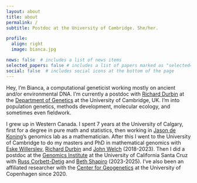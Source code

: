 ```yaml
---
layout: about
title: about
permalink: /
subtitle: Postdoc at the University of Cambridge. She/her.

profile:
  align: right
  image: bianca.jpg

news: false  # includes a list of news items
selected_papers: false # includes a list of papers marked as "selected={true}"
social: false  # includes social icons at the bottom of the page
---
```


Hey, I’m Bianca, a computational geneticist working mostly on ancient and/or environmental DNA. I’m currently a postdoc with [Richard Durbin](https://www.gen.cam.ac.uk/research-groups/research-groups/durbin) at the [Department of Genetics](https://www.gen.cam.ac.uk/) at the University of Cambridge, UK. I’m into population genetics, methods development, molecular ecology, and sometimes even fieldwork.

I grew up in Western Canada. I spent 7 years at the University of Calgary, first for a degree in pure math and statistics, then working in [Jason de Koning](https://profiles.ucalgary.ca/jason-de-koning)’s genomics lab as a mathematician. After this I went to the University of Cambridge to do my masters and PhD in mathematical genomics with [Eske Willerslev](https://www.eskewillerslev.com/), [Richard Durbin](https://www.gen.cam.ac.uk/research-groups/research-groups/durbin) and [John Welch](https://www.gen.cam.ac.uk/directory/john-welch) (2018-2023). Then I did a postdoc at the [Genomics Institute](https://genomics.ucsc.edu/) at the University of California Santa Cruz with [Russ Corbett-Detig](https://corbett-lab.github.io/) and [Beth Shapiro](https://pgl.soe.ucsc.edu/) (2023-2025). I’ve also been an affiliated researcher with the [Center for Geogenetics](https://globe.ku.dk/research/geogenetics/) at the University of Copenhagen since 2020.

